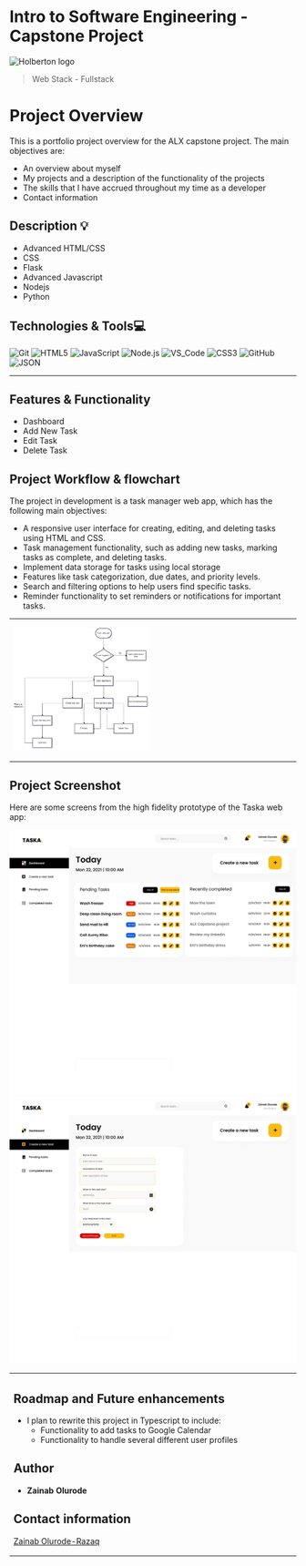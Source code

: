 # Intro to Software Engineering - Capstone Project

![Holberton logo](https://www.alxafrica.com/wp-content/uploads/2022/01/header-logo.png)

> Web Stack - Fullstack

# Project Overview

This is a portfolio project overview for the ALX capstone project.
The main objectives are:

- An overview about myself
- My projects and a description of the functionality of the projects
- The skills that I have accrued throughout my time as a developer
- Contact information

## Description :bulb:

- Advanced HTML/CSS
- CSS
- Flask
- Advanced Javascript
- Nodejs
- Python

## Technologies & Tools:computer:

![Git](https://img.shields.io/badge/≡-Git-F05032?logo=git&style=flat-square&labelColor=282828)
![HTML5](https://img.shields.io/badge/≡-HTML5-E34F26?&style=flat-square&logo=html5&labelColor=282828)
![JavaScript](https://img.shields.io/badge/≡-JavaScript-F7DF1E?logo=javascript&style=flat-square&labelColor=282828)
![Node.js](https://img.shields.io/badge/≡-Node.js-339933?logo=Node.js&style=flat-square&labelColor=282828)
![VS_Code](https://img.shields.io/badge/≡-VS_Code-007ACC?logo=visual-studio-code&style=flat-square&logoColor=007ACC&labelColor=282828)
![CSS3](https://img.shields.io/badge/≡-CSS3-1572B6?logo=CSS3&style=flat-square&logoColor=1572B6&labelColor=282828)
![GitHub](https://img.shields.io/badge/≡-GitHub-181717?logo=GitHub&style=flat-square&labelColor=282828)
![JSON](https://img.shields.io/badge/≡-JSON-000000?logo=JSON&style=flat-square&labelColor=282828)

---

## Features & Functionality

- Dashboard
- Add New Task
- Edit Task
- Delete Task

## Project Workflow & flowchart

The project in development is a task manager web app, which has the following main objectives:

- A responsive user interface for creating, editing, and deleting tasks using HTML and CSS.
- Task management functionality, such as adding new tasks, marking tasks as complete, and deleting tasks.
- Implement data storage for tasks using local storage
- Features like task categorization, due dates, and priority levels.
- Search and filtering options to help users find specific tasks.
- Reminder functionality to set reminders or notifications for important tasks.

<table>
<tr>
<td valign="top" width="50%">

![Flow Chart](images/flowchart.png)</td>

<td valign="top" width="50%">

</td>
</tr>
</table>

## Project Screenshot

Here are some screens from the high fidelity prototype of the Taska web app:

![figma file](images/dashboard.jpg)
![figma file](images/newtask.jpg)

<table>
<tr>
<td valign="top" width="50%">

## Roadmap and Future enhancements

- I plan to rewrite this project in Typescript to include:
  - Functionality to add tasks to Google Calendar
  - Functionality to handle several different user profiles

## Author

- **Zainab Olurode**

## Contact information

[Zainab Olurode-Razaq](https://www.linkedin.com/in/zainab-olurode)
